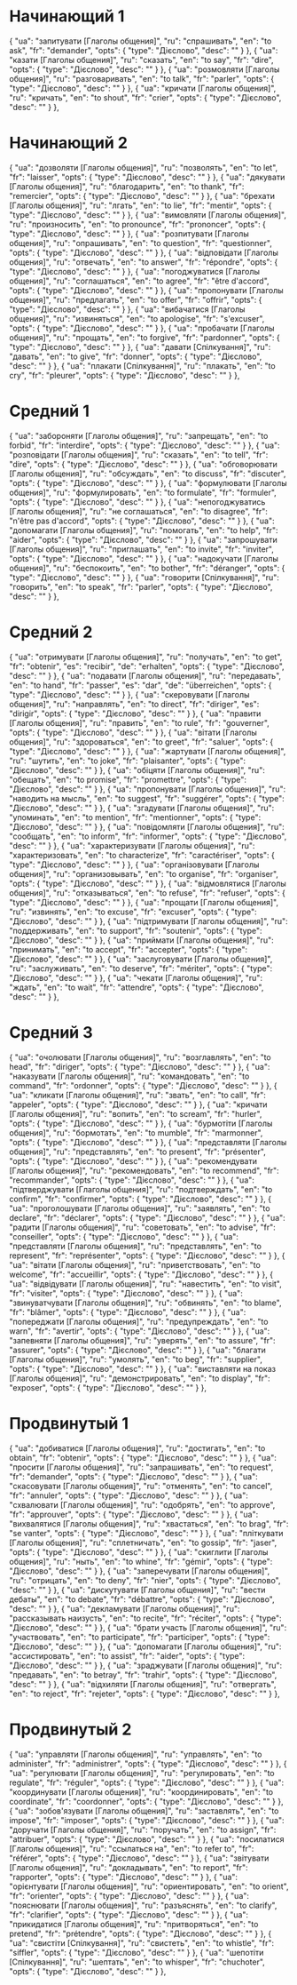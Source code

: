 # Начинающий 1

{
"ua": "запитувати [Глаголы общения]",
"ru": "спрашивать",
"en": "to ask",
"fr": "demander",
"opts": {
"type": "Дієслово",
"desc": ""
}
},
{
"ua": "казати [Глаголы общения]",
"ru": "сказать",
"en": "to say",
"fr": "dire",
"opts": {
"type": "Дієслово",
"desc": ""
}
},
{
"ua": "розмовляти [Глаголы общения]",
"ru": "разговаривать",
"en": "to talk",
"fr": "parler",
"opts": {
"type": "Дієслово",
"desc": ""
}
},
{
"ua": "кричати [Глаголы общения]",
"ru": "кричать",
"en": "to shout",
"fr": "crier",
"opts": {
"type": "Дієслово",
"desc": ""
}
},

# Начинающий 2

{
"ua": "дозволяти [Глаголы общения]",
"ru": "позволять",
"en": "to let",
"fr": "laisser",
"opts": {
"type": "Дієслово",
"desc": ""
}
},
{
"ua": "дякувати [Глаголы общения]",
"ru": "благодарить",
"en": "to thank",
"fr": "remercier",
"opts": {
"type": "Дієслово",
"desc": ""
}
},
{
"ua": "брехати [Глаголы общения]",
"ru": "лгать",
"en": "to lie",
"fr": "mentir",
"opts": {
"type": "Дієслово",
"desc": ""
}
},
{
"ua": "вимовляти [Глаголы общения]",
"ru": "произносить",
"en": "to pronounce",
"fr": "prononcer",
"opts": {
"type": "Дієслово",
"desc": ""
}
},
{
"ua": "розпитувати [Глаголы общения]",
"ru": "опрашивать",
"en": "to question",
"fr": "questionner",
"opts": {
"type": "Дієслово",
"desc": ""
}
},
{
"ua": "відповідати [Глаголы общения]",
"ru": "отвечать",
"en": "to answer",
"fr": "répondre",
"opts": {
"type": "Дієслово",
"desc": ""
}
},
{
"ua": "погоджуватися [Глаголы общения]",
"ru": "соглашаться",
"en": "to agree",
"fr": "être d'accord",
"opts": {
"type": "Дієслово",
"desc": ""
}
},
{
"ua": "пропонувати [Глаголы общения]",
"ru": "предлагать",
"en": "to offer",
"fr": "offrir",
"opts": {
"type": "Дієслово",
"desc": ""
}
},
{
"ua": "вибачатися [Глаголы общения]",
"ru": "извиняться",
"en": "to apologise",
"fr": "s'excuser",
"opts": {
"type": "Дієслово",
"desc": ""
}
},
{
"ua": "пробачати [Глаголы общения]",
"ru": "прощать",
"en": "to forgive",
"fr": "pardonner",
"opts": {
"type": "Дієслово",
"desc": ""
}
},
{
"ua": "давати [Спілкування]",
"ru": "давать",
"en": "to give",
"fr": "donner",
"opts": {
"type": "Дієслово",
"desc": ""
}
},
{
"ua": "плакати [Спілкування]",
"ru": "плакать",
"en": "to cry",
"fr": "pleurer",
"opts": {
"type": "Дієслово",
"desc": ""
}
},

# Средний 1

{
"ua": "забороняти [Глаголы общения]",
"ru": "запрещать",
"en": "to forbid",
"fr": "interdire",
"opts": {
"type": "Дієслово",
"desc": ""
}
},
{
"ua": "розповідати [Глаголы общения]",
"ru": "сказать",
"en": "to tell",
"fr": "dire",
"opts": {
"type": "Дієслово",
"desc": ""
}
},
{
"ua": "обговорювати [Глаголы общения]",
"ru": "обсуждать",
"en": "to discuss",
"fr": "discuter",
"opts": {
"type": "Дієслово",
"desc": ""
}
},
{
"ua": "формулювати [Глаголы общения]",
"ru": "формулировать",
"en": "to formulate",
"fr": "formuler",
"opts": {
"type": "Дієслово",
"desc": ""
}
},
{
"ua": "непогоджуватись [Глаголы общения]",
"ru": "не соглашаться",
"en": "to disagree",
"fr": "n'être pas d'accord",
"opts": {
"type": "Дієслово",
"desc": ""
}
},
{
"ua": "допомагати [Глаголы общения]",
"ru": "помогать",
"en": "to help",
"fr": "aider",
"opts": {
"type": "Дієслово",
"desc": ""
}
},
{
"ua": "запрошувати [Глаголы общения]",
"ru": "приглашать",
"en": "to invite",
"fr": "inviter",
"opts": {
"type": "Дієслово",
"desc": ""
}
},
{
"ua": "надокучати [Глаголы общения]",
"ru": "беспокоить",
"en": "to bother",
"fr": "déranger",
"opts": {
"type": "Дієслово",
"desc": ""
}
},
{
"ua": "говорити [Спілкування]",
"ru": "говорить",
"en": "to speak",
"fr": "parler",
"opts": {
"type": "Дієслово",
"desc": ""
}
},

# Средний 2

{
"ua": "отримувати [Глаголы общения]",
"ru": "получать",
"en": "to get",
"fr": "obtenir",
"es": "recibir",
"de": "erhalten",
"opts": {
"type": "Дієслово",
"desc": ""
}
},
{
"ua": "подавати [Глаголы общения]",
"ru": "передавать",
"en": "to hand",
"fr": "passer",
"es": "dar",
"de": "überreichen",
"opts": {
"type": "Дієслово",
"desc": ""
}
},
{
"ua": "скеровувати [Глаголы общения]",
"ru": "направлять",
"en": "to direct",
"fr": "diriger",
"es": "dirigir",
"opts": {
"type": "Дієслово",
"desc": ""
}
},
{
"ua": "правити [Глаголы общения]",
"ru": "править",
"en": "to rule",
"fr": "gouverner",
"opts": {
"type": "Дієслово",
"desc": ""
}
},
{
"ua": "вітати [Глаголы общения]",
"ru": "здороваться",
"en": "to greet",
"fr": "saluer",
"opts": {
"type": "Дієслово",
"desc": ""
}
},
{
"ua": "жартувати [Глаголы общения]",
"ru": "шутить",
"en": "to joke",
"fr": "plaisanter",
"opts": {
"type": "Дієслово",
"desc": ""
}
},
{
"ua": "обіцяти [Глаголы общения]",
"ru": "обещать",
"en": "to promise",
"fr": "promettre",
"opts": {
"type": "Дієслово",
"desc": ""
}
},
{
"ua": "пропонувати [Глаголы общения]",
"ru": "наводить на мысль",
"en": "to suggest",
"fr": "suggérer",
"opts": {
"type": "Дієслово",
"desc": ""
}
},
{
"ua": "згадувати [Глаголы общения]",
"ru": "упоминать",
"en": "to mention",
"fr": "mentionner",
"opts": {
"type": "Дієслово",
"desc": ""
}
},
{
"ua": "повідомляти [Глаголы общения]",
"ru": "сообщать",
"en": "to inform",
"fr": "informer",
"opts": {
"type": "Дієслово",
"desc": ""
}
},
{
"ua": "характеризувати [Глаголы общения]",
"ru": "характеризовать",
"en": "to characterize",
"fr": "caractériser",
"opts": {
"type": "Дієслово",
"desc": ""
}
},
{
"ua": "організовувати [Глаголы общения]",
"ru": "организовывать",
"en": "to organise",
"fr": "organiser",
"opts": {
"type": "Дієслово",
"desc": ""
}
},
{
"ua": "відмовлятися [Глаголы общения]",
"ru": "отказываться",
"en": "to refuse",
"fr": "refuser",
"opts": {
"type": "Дієслово",
"desc": ""
}
},
{
"ua": "прощати [Глаголы общения]",
"ru": "извинять",
"en": "to excuse",
"fr": "excuser",
"opts": {
"type": "Дієслово",
"desc": ""
}
},
{
"ua": "підтримувати [Глаголы общения]",
"ru": "поддерживать",
"en": "to support",
"fr": "soutenir",
"opts": {
"type": "Дієслово",
"desc": ""
}
},
{
"ua": "приймати [Глаголы общения]",
"ru": "принимать",
"en": "to accept",
"fr": "accepter",
"opts": {
"type": "Дієслово",
"desc": ""
}
},
{
"ua": "заслуговувати [Глаголы общения]",
"ru": "заслуживать",
"en": "to deserve",
"fr": "mériter",
"opts": {
"type": "Дієслово",
"desc": ""
}
},
{
"ua": "чекати [Глаголы общения]",
"ru": "ждать",
"en": "to wait",
"fr": "attendre",
"opts": {
"type": "Дієслово",
"desc": ""
}
},

# Средний 3

{
"ua": "очолювати [Глаголы общения]",
"ru": "возглавлять",
"en": "to head",
"fr": "diriger",
"opts": {
"type": "Дієслово",
"desc": ""
}
},
{
"ua": "наказувати [Глаголы общения]",
"ru": "командовать",
"en": "to command",
"fr": "ordonner",
"opts": {
"type": "Дієслово",
"desc": ""
}
},
{
"ua": "кликати [Глаголы общения]",
"ru": "звать",
"en": "to call",
"fr": "appeler",
"opts": {
"type": "Дієслово",
"desc": ""
}
},
{
"ua": "кричати [Глаголы общения]",
"ru": "вопить",
"en": "to scream",
"fr": "hurler",
"opts": {
"type": "Дієслово",
"desc": ""
}
},
{
"ua": "бурмотіти [Глаголы общения]",
"ru": "бормотать",
"en": "to mumble",
"fr": "marmonner",
"opts": {
"type": "Дієслово",
"desc": ""
}
},
{
"ua": "представляти [Глаголы общения]",
"ru": "представлять",
"en": "to present",
"fr": "présenter",
"opts": {
"type": "Дієслово",
"desc": ""
}
},
{
"ua": "рекомендувати [Глаголы общения]",
"ru": "рекомендовать",
"en": "to recommend",
"fr": "recommander",
"opts": {
"type": "Дієслово",
"desc": ""
}
},
{
"ua": "підтверджувати [Глаголы общения]",
"ru": "подтверждать",
"en": "to confirm",
"fr": "confirmer",
"opts": {
"type": "Дієслово",
"desc": ""
}
},
{
"ua": "проголошувати [Глаголы общения]",
"ru": "заявлять",
"en": "to declare",
"fr": "déclarer",
"opts": {
"type": "Дієслово",
"desc": ""
}
},
{
"ua": "радити [Глаголы общения]",
"ru": "советовать",
"en": "to advise",
"fr": "conseiller",
"opts": {
"type": "Дієслово",
"desc": ""
}
},
{
"ua": "представляти [Глаголы общения]",
"ru": "представлять",
"en": "to represent",
"fr": "représenter",
"opts": {
"type": "Дієслово",
"desc": ""
}
},
{
"ua": "вітати [Глаголы общения]",
"ru": "приветствовать",
"en": "to welcome",
"fr": "accueillir",
"opts": {
"type": "Дієслово",
"desc": ""
}
},
{
"ua": "відвідувати [Глаголы общения]",
"ru": "навестить",
"en": "to visit",
"fr": "visiter",
"opts": {
"type": "Дієслово",
"desc": ""
}
},
{
"ua": "звинуватчувати [Глаголы общения]",
"ru": "обвинять",
"en": "to blame",
"fr": "blâmer",
"opts": {
"type": "Дієслово",
"desc": ""
}
},
{
"ua": "попереджати [Глаголы общения]",
"ru": "предупреждать",
"en": "to warn",
"fr": "avertir",
"opts": {
"type": "Дієслово",
"desc": ""
}
},
{
"ua": "запевняти [Глаголы общения]",
"ru": "уверять",
"en": "to assure",
"fr": "assurer",
"opts": {
"type": "Дієслово",
"desc": ""
}
},
{
"ua": "благати [Глаголы общения]",
"ru": "умолять",
"en": "to beg",
"fr": "supplier",
"opts": {
"type": "Дієслово",
"desc": ""
}
},
{
"ua": "виставляти на показ [Глаголы общения]",
"ru": "демонстрировать",
"en": "to display",
"fr": "exposer",
"opts": {
"type": "Дієслово",
"desc": ""
}
},

# Продвинутый 1

{
"ua": "добиватися [Глаголы общения]",
"ru": "достигать",
"en": "to obtain",
"fr": "obtenir",
"opts": {
"type": "Дієслово",
"desc": ""
}
},
{
"ua": "просити [Глаголы общения]",
"ru": "запрашивать",
"en": "to request",
"fr": "demander",
"opts": {
"type": "Дієслово",
"desc": ""
}
},
{
"ua": "скасовувати [Глаголы общения]",
"ru": "отменять",
"en": "to cancel",
"fr": "annuler",
"opts": {
"type": "Дієслово",
"desc": ""
}
},
{
"ua": "схвалювати [Глаголы общения]",
"ru": "одобрять",
"en": "to approve",
"fr": "approuver",
"opts": {
"type": "Дієслово",
"desc": ""
}
},
{
"ua": "вихвалятися [Глаголы общения]",
"ru": "хвастаться",
"en": "to brag",
"fr": "se vanter",
"opts": {
"type": "Дієслово",
"desc": ""
}
},
{
"ua": "пліткувати [Глаголы общения]",
"ru": "сплетничать",
"en": "to gossip",
"fr": "jaser",
"opts": {
"type": "Дієслово",
"desc": ""
}
},
{
"ua": "скиглити [Глаголы общения]",
"ru": "ныть",
"en": "to whine",
"fr": "gémir",
"opts": {
"type": "Дієслово",
"desc": ""
}
},
{
"ua": "заперечувати [Глаголы общения]",
"ru": "отрицать",
"en": "to deny",
"fr": "nier",
"opts": {
"type": "Дієслово",
"desc": ""
}
},
{
"ua": "дискутувати [Глаголы общения]",
"ru": "вести дебаты",
"en": "to debate",
"fr": "débattre",
"opts": {
"type": "Дієслово",
"desc": ""
}
},
{
"ua": "декламувати [Глаголы общения]",
"ru": "рассказывать наизусть",
"en": "to recite",
"fr": "réciter",
"opts": {
"type": "Дієслово",
"desc": ""
}
},
{
"ua": "брати участь [Глаголы общения]",
"ru": "участвовать",
"en": "to participate",
"fr": "participer",
"opts": {
"type": "Дієслово",
"desc": ""
}
},
{
"ua": "допомагати [Глаголы общения]",
"ru": "ассистировать",
"en": "to assist",
"fr": "aider",
"opts": {
"type": "Дієслово",
"desc": ""
}
},
{
"ua": "зраджувати [Глаголы общения]",
"ru": "предавать",
"en": "to betray",
"fr": "trahir",
"opts": {
"type": "Дієслово",
"desc": ""
}
},
{
"ua": "відхиляти [Глаголы общения]",
"ru": "отвергать",
"en": "to reject",
"fr": "rejeter",
"opts": {
"type": "Дієслово",
"desc": ""
}
},

# Продвинутый 2

{
"ua": "управляти [Глаголы общения]",
"ru": "управлять",
"en": "to administer",
"fr": "administrer",
"opts": {
"type": "Дієслово",
"desc": ""
}
},
{
"ua": "регулювати [Глаголы общения]",
"ru": "регулировать",
"en": "to regulate",
"fr": "réguler",
"opts": {
"type": "Дієслово",
"desc": ""
}
},
{
"ua": "координувати [Глаголы общения]",
"ru": "координировать",
"en": "to coordinate",
"fr": "coordonner",
"opts": {
"type": "Дієслово",
"desc": ""
}
},
{
"ua": "зобов'язувати [Глаголы общения]",
"ru": "заставлять",
"en": "to impose",
"fr": "imposer",
"opts": {
"type": "Дієслово",
"desc": ""
}
},
{
"ua": "доручати [Глаголы общения]",
"ru": "поручать",
"en": "to assign",
"fr": "attribuer",
"opts": {
"type": "Дієслово",
"desc": ""
}
},
{
"ua": "посилатися [Глаголы общения]",
"ru": "ссылаться на",
"en": "to refer to",
"fr": "référer",
"opts": {
"type": "Дієслово",
"desc": ""
}
},
{
"ua": "звітувати [Глаголы общения]",
"ru": "докладывать",
"en": "to report",
"fr": "rapporter",
"opts": {
"type": "Дієслово",
"desc": ""
}
},
{
"ua": "орієнтувати [Глаголы общения]",
"ru": "ориентировать",
"en": "to orient",
"fr": "orienter",
"opts": {
"type": "Дієслово",
"desc": ""
}
},
{
"ua": "пояснювати [Глаголы общения]",
"ru": "разъяснять",
"en": "to clarify",
"fr": "clarifier",
"opts": {
"type": "Дієслово",
"desc": ""
}
},
{
"ua": "прикидатися [Глаголы общения]",
"ru": "притворяться",
"en": "to pretend",
"fr": "prétendre",
"opts": {
"type": "Дієслово",
"desc": ""
}
},
{
"ua": "свистіти [Спілкування]",
"ru": "свистеть",
"en": "to whistle",
"fr": "siffler",
"opts": {
"type": "Дієслово",
"desc": ""
}
},
{
"ua": "шепотіти [Спілкування]",
"ru": "шептать",
"en": "to whisper",
"fr": "chuchoter",
"opts": {
"type": "Дієслово",
"desc": ""
}
},